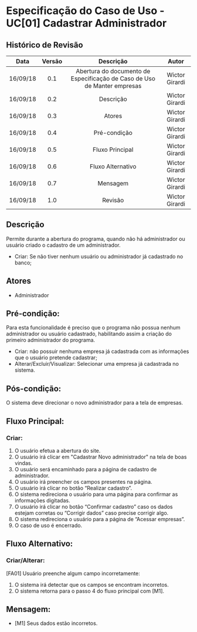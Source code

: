 # Especificação do Caso de Uso - UC[01] Cadastrar Administrador

## Histórico de Revisão
| Data | Versão | Descrição | Autor |
|:----:|:------:|:---------:|:-----:|
| 16/09/18 | 0.1 | Abertura do documento de Especificação de Caso de Uso de Manter empresas | Wictor Girardi |
| 16/09/18 | 0.2 | Descrição | Wictor Girardi |
| 16/09/18 | 0.3 | Atores | Wictor Girardi |
| 16/09/18 | 0.4 | Pré-condição | Wictor Girardi |
| 16/09/18 | 0.5 | Fluxo Principal | Wictor Girardi |
| 16/09/18 | 0.6 | Fluxo Alternativo | Wictor Girardi |
| 16/09/18 | 0.7 | Mensagem | Wictor Girardi |
| 16/09/18 | 1.0 | Revisão | Wictor Girardi |

## Descrição
Permite durante a abertura do programa, quando não há administrador ou usuário criado o cadastro de um administrador.
  * Criar:   Se não tiver nenhum usuário ou administrador já cadastrado no banco;

## Atores
  * Administrador

## Pré-condição:
Para esta funcionalidade é preciso que o programa não possua nenhum administrador ou usuário cadastrado, habilitando assim a criação do primeiro administrador do programa.

  * Criar: não possuir nenhuma empresa já cadastrada com as informações que o usuário pretende cadastrar;
  * Alterar/Excluir/Visualizar: Selecionar uma empresa já cadastrada no sistema.

## Pós-condição:
  O sistema deve direcionar o novo administrador para a tela de empresas.

## Fluxo Principal:
### Criar:
  1. O usuário efetua a abertura do site.
  2. O usuário irá clicar em "Cadastrar Novo administrador" na tela de boas vindas.
  3. O usuário será encaminhado para a página de cadastro de administrador.
  4. O usuário irá preencher os campos presentes na página.
  5. O usuário irá clicar no botão “Realizar cadastro”.
  6. O sistema redireciona o usuário para uma página para confirmar as informações digitadas.
  7. O usuário irá clicar no botão “Confirmar cadastro” caso os dados estejam corretas ou “Corrigir dados” caso precise corrigir algo.
  8. O sistema redireciona o usuário para a página de “Acessar empresas”.
  8. O caso de uso é encerrado.


## Fluxo Alternativo:
### Criar/Alterar:
[FA01] Usuário preenche algum campo incorretamente:
  1. O sistema irá detectar que os campos se encontram incorretos.
  2. O sistema retorna para o passo 4 do fluxo principal com [M1].

## Mensagem:
  * [M1] Seus dados estão incorretos.
